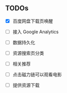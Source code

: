 TODOs
-----

- [X] 百度网盘下载页唤醒

- [ ] 接入 Google Analytics

- [ ] 数据持久化

- [ ] 资源搜索页分类

- [ ] 相关推荐

- [ ] 点击磁力链可以观看电影

- [ ] 提供资源下载
